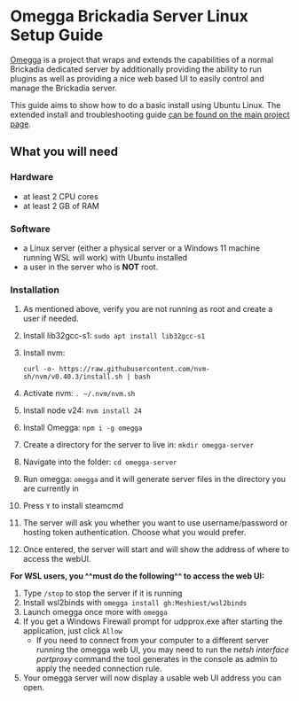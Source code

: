 # Omegga Brickadia Server Linux Setup Guide
[Omegga](https://github.com/brickadia-community/omegga) is a project that wraps and extends the capabilities of a normal Brickadia dedicated server by additionally providing the ability to run plugins as well as providing a nice web based UI
to easily control and manage the Brickadia server. 

This guide aims to show how to do a basic install using Ubuntu Linux. The extended install and troubleshooting guide [can be found on the main project page](https://github.com/brickadia-community/omegga?tab=readme-ov-file#quick-setup-automatically-download-launcher).

## What you will need
### Hardware
- at least 2 CPU cores
- at least 2 GB of RAM

### Software
- a Linux server (either a physical server or a Windows 11 machine running WSL will work) with Ubuntu installed
- a user in the server who is **NOT** root. 

### Installation
1. As mentioned above, verify you are not running as root and create a user if needed. 
1. Install lib32gcc-s1: `sudo apt install lib32gcc-s1`
1. Install nvm:

    `curl -o- https://raw.githubusercontent.com/nvm-sh/nvm/v0.40.3/install.sh | bash`

1. Activate nvm: `. ~/.nvm/nvm.sh`
1. Install node v24: `nvm install 24`
1. Install Omegga: `npm i -g omegga`
1. Create a directory for the server to live in: `mkdir omegga-server`
1. Navigate into the folder: `cd omegga-server`
1. Run omegga: `omegga` and it will generate server files in the directory you are currently in
1. Press `Y` to install steamcmd
1. The server will ask you whether you want to use username/password or hosting token authentication. Choose what you would prefer.
1. Once entered, the server will start and will show the address of where to access the webUI. 

**For WSL users, you ^^must do the following^^ to access the web UI:**

1. Type `/stop` to stop the server if it is running
1. Install wsl2binds with `omegga install gh:Meshiest/wsl2binds`
1. Launch omegga once more with `omegga`
1. If you get a Windows Firewall prompt for udpprox.exe after starting the application, just click `Allow`
    - If you need to connect from your computer to a different server running the omegga web UI, you may need to run the *netsh interface portproxy* command the tool generates in the console as admin to apply the needed connection rule. 
1. Your omegga server will now display a usable web UI address you can open. 